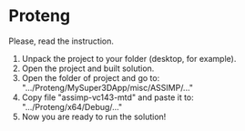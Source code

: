 # Proteng
Please, read the instruction.
1.  Unpack the project to your folder (desktop, for example).
2.  Open the project and built solution.
4.  Open the folder of project and go to: ".../Proteng/MySuper3DApp/misc/ASSIMP/..."
5.  Copy file "assimp-vc143-mtd" and paste it to: ".../Proteng/x64/Debug/..."
6.  Now you are ready to run the solution!
